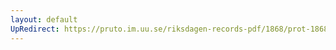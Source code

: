 ```yaml
---
layout: default
UpRedirect: https://pruto.im.uu.se/riksdagen-records-pdf/1868/prot-1868--ak--430/prot-1868--ak--430_011.pdf
---
```

